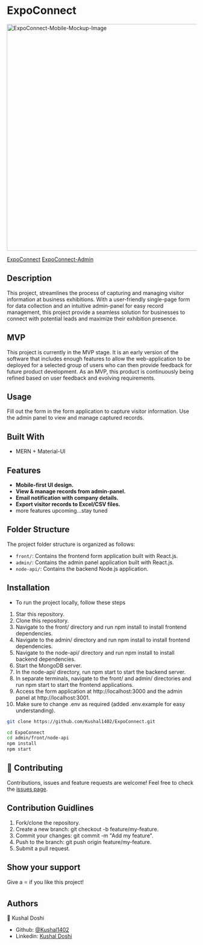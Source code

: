 # ExpoConnect
<img src="https://github.com/Kushal1402/ExpoConnect/assets/80979594/f1e6c6e2-c8ee-4646-9cf9-087a3a767a35" alt="ExpoConnect-Mobile-Mockup-Image" width="600" >
<!-- ![ExpoConnect-Mobile-Mockup](https://github.com/Kushal1402/ExpoConnect/assets/80979594/f1e6c6e2-c8ee-4646-9cf9-087a3a767a35) -->

[ExpoConnect](https://expo-connect.vercel.app/) [ExpoConnect-Admin](https://expo-connect-admin.vercel.app/)

## Description
This project, streamlines the process of capturing and managing visitor information at business exhibitions.
With a user-friendly single-page form for data collection and an intuitive admin-panel for easy record management, this project provide a seamless solution for businesses to connect with potential leads and maximize their exhibition presence.

## MVP
This project is currently in the MVP stage. It is an early version of the software that includes enough features to allow the web-application to be deployed for a selected group of users who can then provide feedback for future product development. As an MVP, this product is continuously being refined based on user feedback and evolving requirements.

## Usage
Fill out the form in the form application to capture visitor information.
Use the admin panel to view and manage captured records.

## Built With
- MERN + Material-UI

## Features
- **Mobile-first UI design.**
- **View & manage records from admin-panel.**
- **Email notification with company details.**
- **Export visitor records to Excel/CSV files.**
- more features upcoming...stay tuned

## Folder Structure
The project folder structure is organized as follows:

- `front/`: Contains the frontend form application built with React.js.
- `admin/`: Contains the admin panel application built with React.js.
- `node-api/`: Contains the backend Node.js application.

## Installation
- To run the project locally, follow these steps
1. Star this repository.
2. Clone this repository.
3. Navigate to the front/ directory and run npm install to install frontend dependencies.
4. Navigate to the admin/ directory and run npm install to install frontend dependencies.
5. Navigate to the node-api/ directory and run npm install to install backend dependencies.
6. Start the MongoDB server.
7. In the node-api/ directory, run npm start to start the backend server.
8. In separate terminals, navigate to the front/ and admin/ directories and run npm start to start the frontend applications.
9. Access the form application at http://localhost:3000 and the admin panel at http://localhost:3001.
10. Make sure to change .env as required (added .env.example for easy understanding).
 
```bash
git clone https://github.com/Kushal1402/ExpoConnect.git
```

```bash
cd ExpoConnect
cd admin/front/node-api
npm install
npm start
```

## 🤝 Contributing
Contributions, issues and feature requests are welcome!
Feel free to check the [issues page](https://github.com/Kushal1402/ExpoConnect/issues).

## Contribution Guidlines
1. Fork/clone the repository.
2. Create a new branch: git checkout -b feature/my-feature.
3. Commit your changes: git commit -m "Add my feature".
4. Push to the branch: git push origin feature/my-feature.
5. Submit a pull request.

## Show your support
Give a ⭐️ if you like this project!

## Authors
👤 Kushal Doshi
- Github: [@Kushal1402](https://github.com/Kushal1402)
- Linkedin: [Kushal Doshi](https://www.linkedin.com/in/kushaldoshi1402)
